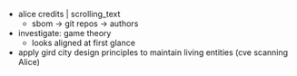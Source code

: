 - alice credits | scrolling_text
  - sbom -> git repos -> authors
- investigate: game theory
  - looks aligned at first glance
- apply gird city design principles to maintain living entities (cve scanning Alice)